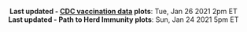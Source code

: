 <p align="center">
    <b>Last updated - <a href="https://covid.cdc.gov/covid-data-tracker/#vaccinations" target="_blank">CDC vaccination data</a> plots</b>: Tue, Jan 26 2021 2pm ET<br>
    <b>Last updated - Path to Herd Immunity plots</b>: Sun, Jan 24 2021 5pm ET
    </p>